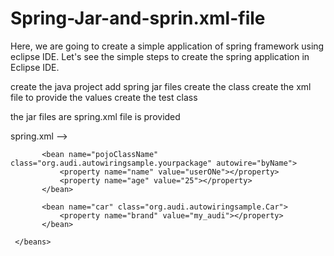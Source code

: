 # Spring-Jar-and-sprin.xml-file
Here, we are going to create a simple application of spring framework using eclipse IDE. Let's see the simple steps to create the spring application in Eclipse IDE.

create the java project
add spring jar files
create the class
create the xml file to provide the values
create the test class


the jar files are spring.xml file is provided 


spring.xml --> 

<beans xmlns="http://www.springframework.org/schema/beans"
	xmlns:xsi="http://www.w3.org/2001/XMLSchema-instance"
	xsi:schemaLocation="http://www.springframework.org/schema/beans
           http://www.springframework.org/schema/beans/spring-beans-3.0.xsd">
           
           
           <bean name="pojoClassName" class="org.audi.autowiringsample.yourpackage" autowire="byName">
               <property name="name" value="userONe"></property>
               <property name="age" value="25"></property>
           </bean>
           
           <bean name="car" class="org.audi.autowiringsample.Car">
               <property name="brand" value="my_audi"></property>
           </bean>
           
     </beans>
